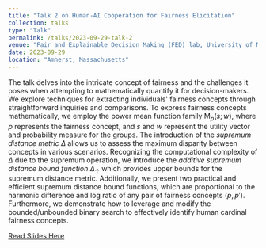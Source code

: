 ```yaml
---
title: "Talk 2 on Human-AI Cooperation for Fairness Elicitation"
collection: talks
type: "Talk"
permalink: /talks/2023-09-29-talk-2
venue: "Fair and Explainable Decision Making (FED) lab, University of Massachusetts Amherst"
date: 2023-09-29
location: "Amherst, Massachusetts"
---
```



The talk delves into the intricate concept of fairness and the challenges it poses when attempting to mathematically quantify it for decision-makers. We explore techniques for extracting individuals' fairness concepts through straightforward inquiries and comparisons. To express fairness concepts mathematically, we employ the power mean function family $\text{M}_{p}(s; w)$, where $p$ represents the fairness concept, and $s$ and $w$ represent the utility vector and probability measure for the groups. The introduction of the *supremum distance metric* $\Delta$ allows us to assess the maximum disparity between concepts in various scenarios. Recognizing the computational complexity of $\Delta$ due to the supremum operation, we introduce the *additive supremum distance bound function* $\Delta_{\uparrow}$ which provides upper bounds for the supremum distance metric. Additionally, we present two practical and efficient supremum distance bound functions, which are proportional to the harmonic difference and log ratio of any pair of fairness concepts ($p, p'$). Furthermore, we demonstrate how to leverage and modify the bounded/unbounded binary search to effectively identify human cardinal fairness concepts.

[Read Slides Here](/files/Human-AI%20Cooperation%20for%20Fairness%20Elicitation.pdf)